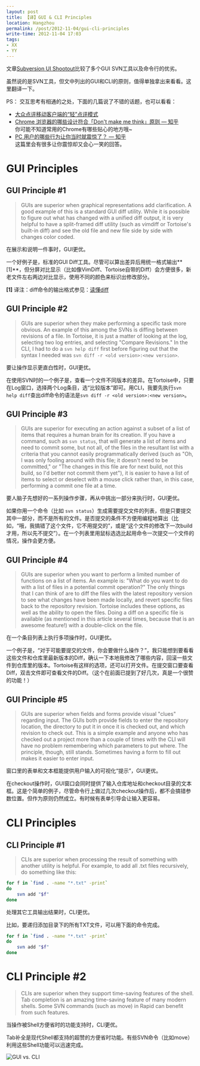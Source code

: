 ```yaml
---
layout: post
title: 【译】GUI & CLI Principles
location: Hangzhou
permalink: /post/2012-11-04/gui-cli-principles
write-time: 2012-11-04 17:03
tags:
- XX
- YY
---
```


文章[Subversion UI Shootout](http://onlamp.com/pub/a/onlamp/2005/03/10/svn_uis.html "Subversion UI Shootout")比较了多个GUI SVN工具以及命令行的优劣。

虽然说的是SVN工具，但文中列出的GUI和CLI的原则，值得单独拿出来看看。这里翻译一下。

PS： 交互思考有相通的之处，下面的几篇说了不错的话题，也可以看看：   

* [大众点评移动客户端的“轻”点评模式](http://ifredric.me/post/2012-10-31/dianping_test_2 "大众点评移动客户端的“轻”点评模式")
* [Chrome 浏览器的哪些设计符合「Don't make me think」原则 — 知乎](http://www.zhihu.com/question/20564451 "Chrome 浏览器的哪些设计符合「Don't make me think」原则")  
你可能不知道常用的Chrome有哪些贴心的地方哦~
* [PC 用户的哪些行为让你当时就震惊了？ — 知乎](http://www.zhihu.com/question/20100408 "PC 用户的哪些行为让你当时就震惊了？")  
这篇里会有很多让你震惊却又会心一笑的回答。


# GUI Principles

## GUI Principle #1

>GUIs are superior when graphical representations add clarification. A good example of this is a standard GUI diff utility. While it is possible to figure out what has changed with a unified diff output, it is very helpful to have a split-framed diff utility (such as vimdiff or Tortoise's built-in diff) and see the old file and new file side by side with changes color coded.

在展示和说明一件事时，GUI更优。

一个好例子是，标准的GUI Diff工具。尽管可以算出差异后用统一格式输出**[1]**，但分屏对比显示（比如像VimDiff、Tortoise自带的Diff）会方便很多，新老文件左右两边对比显示，使用不同的颜色来标识出修改部分。

**[1]** 译注：diff命令的输出格式参见：[读懂diff](http://www.ruanyifeng.com/blog/2012/08/how_to_read_diff.html "读懂diff")

## GUI Principle #2

>GUIs are superior when they make performing a specific task more obvious. An example of this among the SVNs is diffing between revisions of a file. In Tortoise, it is just a matter of looking at the log, selecting two log entries, and selecting "Compare Revisions." In the CLI, I had to do a `svn help diff` first before figuring out that the syntax I needed was `svn diff -r <old version>:<new version>`.

要让操作显示更直白性时，GUI更优。

在使用SVN时的一个例子是，查看一个文件不同版本的差异。在Tortoise中，只要在Log窗口，选择两个Log条目，选“比较版本”即可。用CLI，我要先执行`svn help diff`查出diff命令的语法是`svn diff -r <old version>:<new version>`。

## GUI Principle #3

>GUIs are superior for executing an action against a subset of a list of items that requires a human brain for its creation. If you have a command, such as `svn status`, that will generate a list of items and need to commit some, but not all, of the files in the resultant list with a criteria that you cannot easily programmatically derived (such as "Oh, I was only fooling around with this file; it doesn't need to be committed," or "The changes in this file are for next build, not this build, so I'd better not commit them yet"), it is easier to have a list of items to select or deselect with a mouse click rather than, in this case, performing a commit one file at a time.

要人脑子先想好的一系列操作步骤，再从中挑出一部分来执行时，GUI更优。

如果你用一个命令（比如 `svn status`）生成需要提交文件的列表，但是只要提交其中一部分，而不是所有的文件。是否提交的条件不方便用编程地算出（比如，“哦，我搞错了这个文件，它不用提交的”，或是“这个文件的修改下一次build才用，所以先不提交”）。在一个列表里用鼠标选选比起用命令一次提交一个文件的情况，操作会更方便。

## GUI Principle #4

>GUIs are superior when you want to perform a limited number of functions on a list of items. An example is: "What do you want to do with a list of files in a potential commit operation?" The only things that I can think of are to diff the files with the latest repository version to see what changes have been made locally, and revert specific files back to the repository revision. Tortoise includes these options, as well as the ability to open the files. Doing a diff on a specific file is available (as mentioned in this article several times, because that is an awesome feature!) with a double-click on the file.

在一个条目列表上执行多项操作时，GUI更优。

一个例子是，“对于可能要提交的文件，你会要做什么操作？”，我只能想到要看看这些文件和仓库里最新版本的Diff，确认一下本地我修改了哪些内容，回滚一些文件到仓库里的版本。Tortoise有这样的选项，还可以打开文件。在提交窗口要查看Diff，双击文件即可查看文件的Diff。（这个在前面已提到了好几次，真是一个很赞的功能！）

## GUI Principle #5

>GUIs are superior when fields and forms provide visual "clues" regarding input. The GUIs both provide fields to enter the repository location, the directory to put it in once it is checked out, and which revision to check out. This is a simple example and anyone who has checked out a project more than a couple of times with the CLI will have no problem remembering which parameters to put where. The principle, though, still stands. Sometimes having a form to fill out makes it easier to enter input.

窗口里的表单和文本框能提供用户输入的可视化“提示”，GUI更优。

在checkout操作时，GUI窗口会同时提供了输入仓库地址和checkout目录的文本框。这是个简单的例子，尽管命令行上做过几次checkout操作后，都不会搞错参数位置。但作为原则仍然成立。有时候有表单引导会让输入更容易。

# CLI Principles

## CLI Principle #1

>CLIs are superior when processing the result of something with another utility is helpful. For example, to add all .txt files recursively, do something like this:

```bash
for f in `find . -name "*.txt" -print`
do
    svn add "$f"
done
```

处理其它工具输出结果时，CLI更优。

比如，要递归添加目录下的所有TXT文件，可以用下面的命令完成。

```bash
for f in `find . -name "*.txt" -print`
do
    svn add "$f"
done
```

# CLI Principle #2

>CLIs are superior when they support time-saving features of the shell. Tab completion is an amazing time-saving feature of many modern shells. Some SVN commands (such as move) in Rapid can benefit from such features.

当操作被Shell方便省时的功能支持时，CLI更优。

Tab补全是现代Shell都支持的超赞的方便省时功能。有些SVN命令（比如move）利用这些Shell功能可以迅速完成。

![GUI vs. CLI](http://m3.img.libdd.com/farm5/2012/1104/21/F46810A0A7B9BE874F193204F3FE1C2E1BB14E29A271B_400_123.JPEG "GUI vs. CLI")